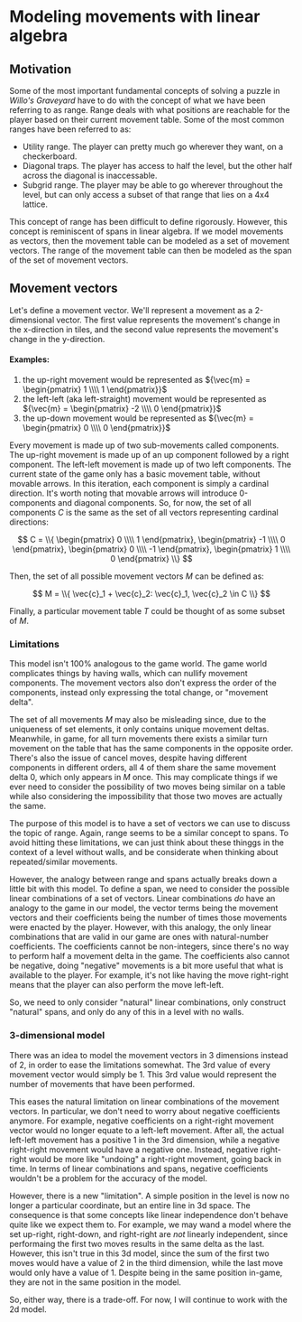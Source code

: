 # Modeling movements with linear algebra
## Motivation
Some of the most important fundamental concepts of solving a puzzle in *Willo's Graveyard* have to do with the concept of what we have been referring to as range.
Range deals with what positions are reachable for the player based on their current movement table.
Some of the most common ranges have been referred to as:
- Utility range.
The player can pretty much go wherever they want, on a checkerboard.
- Diagonal traps.
The player has access to half the level, but the other half across the diagonal is inaccessable.
- Subgrid range.
The player may be able to go wherever throughout the level, but can only access a subset of that range that lies on a 4x4 lattice.

This concept of range has been difficult to define rigorously.
However, this concept is reminiscent of spans in linear algebra.
If we model movements as vectors, then the movement table can be modeled as a set of movement vectors.
The range of the movement table can then be modeled as the span of the set of movement vectors.

## Movement vectors
Let's define a movement vector.
We'll represent a movement as a 2-dimensional vector.
The first value represents the movement's change in the x-direction in tiles, and the second value represents the movement's change in the y-direction.

#### Examples:
1. the up-right movement would be represented as ${\vec{m} = \begin{pmatrix} 1 \\\\ 1 \end{pmatrix}}$
2. the left-left (aka left-straight) movement would be represented as ${\vec{m} = \begin{pmatrix} -2 \\\\ 0 \end{pmatrix}}$
3. the up-down movement would be represented as ${\vec{m} = \begin{pmatrix} 0 \\\\ 0 \end{pmatrix}}$

Every movement is made up of two sub-movements called components.
The up-right movement is made up of an up component followed by a right component.
The left-left movement is made up of two left components.
The current state of the game only has a basic movement table, without movable arrows.
In this iteration, each component is simply a cardinal direction.
It's worth noting that movable arrows will introduce 0-components and diagonal components.
So, for now, the set of all components ${C}$ is the same as the set of all vectors representing cardinal directions:

$$
C = \\{
\begin{pmatrix} 0 \\\\ 1 \end{pmatrix},
\begin{pmatrix} -1 \\\\ 0 \end{pmatrix},
\begin{pmatrix} 0 \\\\ -1 \end{pmatrix},
\begin{pmatrix} 1 \\\\ 0 \end{pmatrix}
\\}
$$

Then, the set of all possible movement vectors ${M}$ can be defined as:

$$ M = \\{ \vec{c}_1 + \vec{c}_2: \vec{c}_1, \vec{c}_2 \in C \\} $$

Finally, a particular movement table ${T}$ could be thought of as some subset of ${M}$.

### Limitations
This model isn't 100% analogous to the game world.
The game world complicates things by having walls, which can nullify movement components.
The movement vectors also don't express the order of the components, instead only expressing the total change, or "movement delta".

The set of all movements ${M}$ may also be misleading since, due to the uniqueness of set elements, it only contains unique movement deltas.
Meanwhile, in game, for all turn movements there exists a similar turn movement on the table that has the same components in the opposite order.
There's also the issue of cancel moves, despite having different components in different orders, all 4 of them share the same movement delta 0, which only appears in ${M}$ once.
This may complicate things if we ever need to consider the possibility of two moves being similar on a table while also considering the impossibility that those two moves are actually the same.

The purpose of this model is to have a set of vectors we can use to discuss the topic of range.
Again, range seems to be a similar concept to spans.
To avoid hitting these limitations, we can just think about these thinggs in the context of a level without walls, and be considerate when thinking about repeated/similar movements.

However, the analogy between range and spans actually breaks down a little bit with this model.
To define a span, we need to consider the possible linear combinations of a set of vectors.
Linear combinations *do* have an analogy to the game in our model, the vector terms being the movement vectors and their coefficients being the number of times those movements were enacted by the player.
However, with this analogy, the only linear combinations that are valid in our game are ones with natural-number coefficients.
The coefficients cannot be non-integers, since there's no way to perform half a movement delta in the game.
The coefficients also cannot be negative, doing "negative" movements is a bit more useful that what is available to the player.
For example, it's not like having the move right-right means that the player can also perform the move left-left.

So, we need to only consider "natural" linear combinations, only construct "natural" spans, and only do any of this in a level with no walls.

### 3-dimensional model
There was an idea to model the movement vectors in 3 dimensions instead of 2, in order to ease the limitations somewhat.
The 3rd value of every movement vector would simply be 1.
This 3rd value would represent the number of movements that have been performed.

This eases the natural limitation on linear combinations of the movement vectors.
In particular, we don't need to worry about negative coefficients anymore.
For example, negative coefficients on a right-right movement vector would no longer equate to a left-left movement.
After all, the actual left-left movement has a positive 1 in the 3rd dimension, while a negative right-right movement would have a negative one.
Instead, negative right-right would be more like "undoing" a right-right movement, going back in time.
In terms of linear combinations and spans, negative coefficients wouldn't be a problem for the accuracy of the model.

However, there is a new "limitation".
A simple position in the level is now no longer a particular coordinate, but an entire line in 3d space.
The consequence is that some concepts like linear independence don't behave quite like we expect them to.
For example, we may wand a model where the set up-right, right-down, and right-right are *not* linearly independent, since performaing the first two moves results in the same delta as the last.
However, this isn't true in this 3d model, since the sum of the first two moves would have a value of 2 in the third dimension, while the last move would only have a value of 1.
Despite being in the same position in-game, they are not in the same position in the model.

So, either way, there is a trade-off.
For now, I will continue to work with the 2d model.
